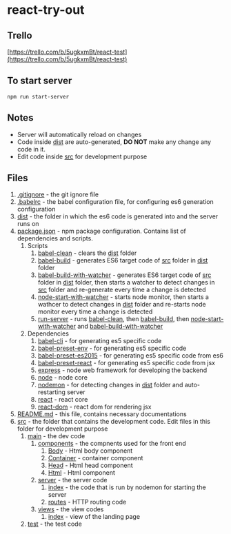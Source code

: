 # react-try-out
## Trello
[https://trello.com/b/5ugkxmBt/react-test](https://trello.com/b/5ugkxmBt/react-test)
## To start server

`npm run start-server`

## Notes

- Server will automatically reload on changes
- Code inside [dist](dist) are auto-generated, **DO NOT** make any change any code in it.
- Edit code inside [src](src) for development purpose

## Files

1. [.gitignore](.gitignore) - the git ignore file
1. [.babelrc](.babelrc) - the babel configuration file, for configuring es6 generation configuration
1. [dist](dist) - the folder in which the es6 code is generated into and the server runs on
1. [package.json](package.json) - npm package configuration. Contains list of dependencies and scripts.
    1. Scripts
        1. [babel-clean](package.json#L8) - clears the [dist](dist) folder
        1. [babel-build](package.json#L9) - generates ES6 target code of [src](src) folder in [dist](dist) folder
        1. [babel-build-with-watcher](package.json#L10) - generates ES6 target code of [src](src) folder in [dist](dist) folder, then starts a watcher to detect changes in [src](src) folder and re-generate every time a change is detected
        1. [node-start-with-watcher](package.json#L11) - starts node monitor, then starts a wathcer to detect changes in [dist](dist) folder and re-starts node monitor every time a change is detected
        1. [run-server](package.json#L12) - runs [babel-clean](package.json#L8), then [babel-build](package.json#L9), then [node-start-with-watcher](package.json#L11) and [babel-build-with-watcher](package.json#L10)
    1. Dependencies
        1. [babel-cli](package.json#L17) - for generating es5 specific code
        1. [babel-preset-env](package.json#L18) - for generating es5 specific code
        1. [babel-preset-es2015](package.json#L19) - for generating es5 specific code from es6
        1. [babel-preset-react](package.json#L20) - for generating es5 specific code from jsx
        1. [express](package.json#L21) - node web framework for developing the backend
        1. [node](package.json#L22) - node core
        1. [nodemon](package.json#L23) - for detecting changes in [dist](dist) folder and auto-restarting server
        1. [react](package.json#L24) - react core
        1. [react-dom](package.json#L25) - react dom for rendering jsx
1. [README.md](README.md) - this file, contains necessary documentations
1. [src](src) - the folder that contains the development code. Edit files in this folder for development purpose
    1. [main](src/main) - the dev code
        1. [components](src/main/components) - the compnents used for the front end
            1. [Body](src/main/components/body.js) - Html body component
            1. [Container](src/main/components/container.js) - container component
            1. [Head](src/main/components/head.js) - Html head component
            1. [Html](src/main/components/html.js) - Html component
        1. [server](src/main/server) - the server code
            1. [index](src/main/server/index.js) - the code that is run by nodemon for starting the server
            1. [routes](src/main/server/routes.js) - HTTP routing code
        1. [views](src/main/views) - the view codes
            1. [index](src/main/views/index.js) - view of the landing page
    1. [test](src/test) - the test code